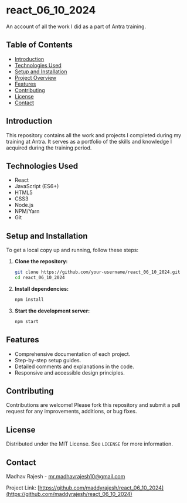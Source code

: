 # react_06_10_2024

An account of all the work I did as a part of Antra training.

## Table of Contents

- [Introduction](#introduction)
- [Technologies Used](#technologies-used)
- [Setup and Installation](#setup-and-installation)
- [Project Overview](#project-overview)
- [Features](#features)
- [Contributing](#contributing)
- [License](#license)
- [Contact](#contact)

## Introduction

This repository contains all the work and projects I completed during my training at Antra. It serves as a portfolio of the skills and knowledge I acquired during the training period.

## Technologies Used

- React
- JavaScript (ES6+)
- HTML5
- CSS3
- Node.js
- NPM/Yarn
- Git

## Setup and Installation

To get a local copy up and running, follow these steps:

1. **Clone the repository:**

   ```bash
   git clone https://github.com/your-username/react_06_10_2024.git
   cd react_06_10_2024
   ```

2. **Install dependencies:**

   ```bash
   npm install
   ```

3. **Start the development server:**

   ```bash
   npm start
   ```

<!-- ## Project Overview

### Project 1: Basic React App

- **Description:** A simple React application to get familiar with the basics of React, including components, state, and props.
- **Key Features:** 
  - Functional and class components
  - State management using hooks
  - Basic styling

### Project 2: To-Do List App

- **Description:** A more advanced React application demonstrating CRUD operations with state management.
- **Key Features:**
  - Add, edit, and delete tasks
  - Mark tasks as completed
  - Filter tasks by status

### Project 3: Weather App

- **Description:** A React application that fetches and displays weather data from an external API.
- **Key Features:**
  - Fetch data using Axios
  - Display weather information
  - Responsive design -->

## Features

- Comprehensive documentation of each project.
- Step-by-step setup guides.
- Detailed comments and explanations in the code.
- Responsive and accessible design principles.

## Contributing

Contributions are welcome! Please fork this repository and submit a pull request for any improvements, additions, or bug fixes.

## License

Distributed under the MIT License. See `LICENSE` for more information.

## Contact

Madhav Rajesh - [mr.madhavrajesh10@gmail.com](mailto:mr.madhavrajesh10@gmail.com)

Project Link: [https://github.com/maddyrajesh/react_06_10_2024](https://github.com/maddyrajesh/react_06_10_2024)